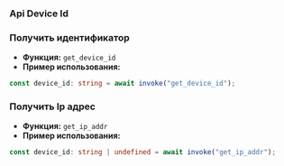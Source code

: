### Api Device Id

### Получить идентификатор
- **Функция:** `get_device_id`
- **Пример использования:**
```ts
const device_id: string = await invoke("get_device_id");
```

### Получить Ip адрес
- **Функция:** `get_ip_addr`
- **Пример использования:**
```ts
const device_id: string | undefined = await invoke("get_ip_addr");
```